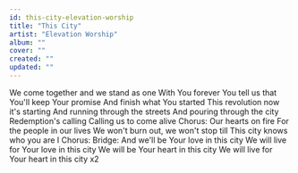 ```yaml
---
id: this-city-elevation-worship
title: "This City"
artist: "Elevation Worship"
album: ""
cover: ""
created: ""
updated: ""
---
```


We come together and we stand as one
With You forever
You tell us that You'll keep Your promise
And finish what You started
This revolution now it's starting
And running through the streets
And pouring through the city
Redemption's calling
Calling us to come alive
Chorus:
Our hearts on fire
For the people in our lives
We won't burn out, we won't stop till
This city knows who you are I
Chorus:
Bridge:
And we'll be Your love in this city
We will live for Your love in this city
We will be Your heart in this city
We will live for Your heart in this city x2